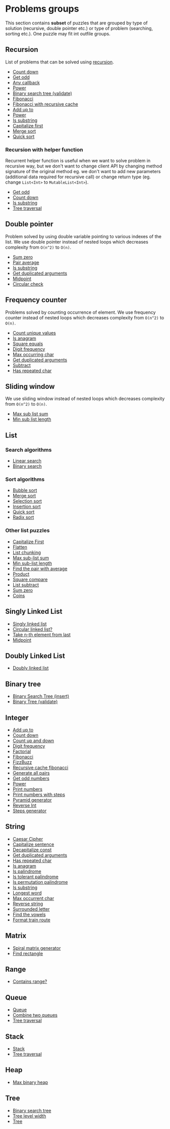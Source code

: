 # Problems groups

This section contains **subset** of puzzles that are grouped by type of solution (recursive, double pointer etc.) or
type of problem (searching, sorting etc.). One puzzle may fit int outfile groups.

## Recursion 

List of problems that can be solved using [recursion](https://en.wikipedia.org/wiki/Recursion_(computer_science)).

- [Count down](../src/test/kotlin/com/igorwojda/integer/countdown/desc.md)
- [Get odd](../src/test/kotlin/com/igorwojda/integer/getodd/desc.md)
- [Any callback](../src/test/kotlin/com/igorwojda/various/anycallback/desc.md)
- [Power](../src/test/kotlin/com/igorwojda/integer/power/desc.md)
- [Binary search tree (validate)](../src/test/kotlin/com/igorwojda/binarytree/validate/desc.md)
- [Fibonacci](../src/test/kotlin/com/igorwojda/integer/fibonacci/basic/desc.md)
- [Fibonacci with recursive cache](../src/test/kotlin/com/igorwojda/integer/fibonacci/recursivecached/desc.md)
- [Add up to](../src/test/kotlin/com/igorwojda/integer/addupto/desc.md)
- [Power](../src/test/kotlin/com/igorwojda/integer/power/desc.md)
- [Is substring](../src/test/kotlin/com/igorwojda/string/issubstring/desc.md)
- [Capitalize first](../src/test/kotlin/com/igorwojda/list/capitalizeFirst/desc.md)
- [Merge sort](../src/test/kotlin/com/igorwojda/list/sort/mergesort/desc.md)
- [Quick sort](../src/test/kotlin/com/igorwojda/list/sort/quicksort/desc.md)
  
### Recursion with helper function 

Recurrent helper function is useful when we want to solve problem in recursive way, but we don't want to change client
API by changing method signature of the original method eg. we don't want to add new parameters (additional data required
for recursive call) or change return type (eg. change `List<Int>` to `MutableList<Int>`).

- [Get odd](../src/test/kotlin/com/igorwojda/integer/getodd/desc.md)
- [Count down](../src/test/kotlin/com/igorwojda/integer/countdown/desc.md)
- [Is substring](../src/test/kotlin/com/igorwojda/string/issubstring/desc.md)
- [Tree traversal](../src/test/kotlin/com/igorwojda/tree/classic/traversal/desc.md)

## Double pointer 

Problem solved by using double variable pointing to various indexes of the list. We use double pointer instead of nested
loops which decreases complexity from `O(n^2)` to `O(n)`.

- [Sum zero](../src/test/kotlin/com/igorwojda/list/sumzero/desc.md)
- [Pair average](../src/test/kotlin/com/igorwojda/list/pairaverage/desc.md)
- [Is substring](../src/test/kotlin/com/igorwojda/string/issubstring/desc.md)
- [Get duplicated arguments](../src/test/kotlin/com/igorwojda/string/getduplicatedarguments/desc.md)
- [Midpoint](../src/test/kotlin/com/igorwojda/linkedlist/singly/midpoint/desc.md)
- [Circular check](../src/test/kotlin/com/igorwojda/linkedlist/singly/circularcheck/desc.md)

## Frequency counter

Problems solved by counting occurrence of element. We use frequency counter instead of nested loops which decreases
complexity from `O(n^2)` to `O(n)`.

- [Count unique values](../src/test/kotlin/com/igorwojda/list/countuniquevalues/desc.md)
- [Is anagram](../src/test/kotlin/com/igorwojda/string/isanagram/desc.md)
- [Square equals](../src/test/kotlin/com/igorwojda/list/squareequal/desc.md)
- [Digit frequency](../src/test/kotlin/com/igorwojda/integer/digitfrequency/desc.md)
- [Max occurring char](../src/test/kotlin/com/igorwojda/string/maxchar/desc.md)
- [Get duplicated arguments](../src/test/kotlin/com/igorwojda/string/getduplicatedarguments/desc.md)
- [Subtract](../src/test/kotlin/com/igorwojda/list/subtract/desc.md)
- [Has repeated char](../src/test/kotlin/com/igorwojda/string/hasrepeatedcharacter/desc.md)

## Sliding window 

We use sliding window instead of nested loops which decreases complexity from `O(n^2)` to `O(n)`.

- [Max sub list sum](../src/test/kotlin/com/igorwojda/list/maxsublistsum/desc.md)
- [Min sub list length](../src/test/kotlin/com/igorwojda/list/minsublistlength/desc.md)

## List

### Search algorithms

- [Linear search](../src/test/kotlin/com/igorwojda/list/search/linearsearch/desc.md)
- [Binary search](../src/test/kotlin/com/igorwojda/list/search/binarysearch/desc.md)

### Sort algorithms

- [Bubble sort](../src/test/kotlin/com/igorwojda/list/sort/bubblesort/desc.md)
- [Merge sort](../src/test/kotlin/com/igorwojda/list/sort/mergesort/desc.md)
- [Selection sort](../src/test/kotlin/com/igorwojda/list/sort/selectionsort/desc.md)
- [Insertion sort](../src/test/kotlin/com/igorwojda/list/sort/insertionsort/desc.md)
- [Quick sort](../src/test/kotlin/com/igorwojda/list/sort/quicksort/desc.md)
- [Radix sort](../src/test/kotlin/com/igorwojda/list/sort/radixsort/desc.md)

### Other list puzzles

- [Capitalize First](../src/test/kotlin/com/igorwojda/list/capitalizeFirst/desc.md)
- [Flatten](../src/test/kotlin/com/igorwojda/list/flatten/desc.md)
- [List chunking](../src/test/kotlin/com/igorwojda/list/listchunk/desc.md)
- [Max sub-list sum](../src/test/kotlin/com/igorwojda/list/maxsublistsum/desc.md)
- [Min sub-list length](../src/test/kotlin/com/igorwojda/list/minsublistlength/desc.md)
- [Find the pair with average](../src/test/kotlin/com/igorwojda/list/pairaverage/desc.md)
- [Product](../src/test/kotlin/com/igorwojda/list/product/desc.md)
- [Square compare](../src/test/kotlin/com/igorwojda/list/squareequal/desc.md)
- [List subtract](../src/test/kotlin/com/igorwojda/list/subtract/desc.md)
- [Sum zero](../src/test/kotlin/com/igorwojda/list/sumzero/desc.md)
- [Coins](src/test/kotlin/com/igorwojda/list/coins/desc.md)

## Singly Linked List

- [Singly linked list](../src/test/kotlin/com/igorwojda/linkedlist/singly/base/desc.md)
- [Circular linked list?](../src/test/kotlin/com/igorwojda/linkedlist/singly/circularcheck/desc.md)
- [Take n-th element from last](../src/test/kotlin/com/igorwojda/linkedlist/singly/fromlast/desc.md)
- [Midpoint](../src/test/kotlin/com/igorwojda/linkedlist/singly/midpoint/desc.md)

## Doubly Linked List

- [Doubly linked list](../src/test/kotlin/com/igorwojda/linkedlist/doubly/base/desc.md)

## Binary tree

- [Binary Search Tree (insert)](../src/test/kotlin/com/igorwojda/binarytree/insert/desc.md)
- [Binary Tree (validate)](../src/test/kotlin/com/igorwojda/binarytree/validate/desc.md)

## Integer

- [Add up to](../src/test/kotlin/com/igorwojda/integer/addupto/desc.md)
- [Count down](../src/test/kotlin/com/igorwojda/integer/countdown/desc.md)
- [Count up and down](../src/test/kotlin/com/igorwojda/integer/countupanddown/desc.md)
- [Digit frequency](../src/test/kotlin/com/igorwojda/integer/digitfrequency/desc.md)
- [Factorial](../src/test/kotlin/com/igorwojda/integer/factorial/desc.md)
- [Fibonacci](../src/test/kotlin/com/igorwojda/integer/fibonacci/basic/desc.md)
- [FizzBuzz](../src/test/kotlin/com/igorwojda/integer/fizzbuzz/desc.md)
- [Recursive cache fibonacci](../src/test/kotlin/com/igorwojda/integer/fibonacci/recursivecached/desc.md)
- [Generate all pairs](../src/test/kotlin/com/igorwojda/integer/generateallpairs/desc.md)
- [Get odd numbers](../src/test/kotlin/com/igorwojda/integer/getodd/desc.md)
- [Power](../src/test/kotlin/com/igorwojda/integer/power/desc.md)
- [Print numbers](../src/test/kotlin/com/igorwojda/integer/printnumber/basic/desc.md)
- [Print numbers with steps](../src/test/kotlin/com/igorwojda/integer/printnumber/steps/desc.md)
- [Pyramid generator](../src/test/kotlin/com/igorwojda/integer/pyramidgenerator/desc.md)
- [Reverse Int](../src/test/kotlin/com/igorwojda/integer/reverse/desc.md)
- [Steps generator](../src/test/kotlin/com/igorwojda/integer/stepsgenerator/desc.md)

## String

- [Caesar Cipher](../src/test/kotlin/com/igorwojda/string/caesarcipher/desc.md)
- [Capitalize sentence](../src/test/kotlin/com/igorwojda/string/capitalizesentence/desc.md)
- [Decapitalize const](../src/test/kotlin/com/igorwojda/string/decapitalizeconst/desc.md)
- [Get duplicated arguments](../src/test/kotlin/com/igorwojda/string/getduplicatedarguments/desc.md)
- [Has repeated char](../src/test/kotlin/com/igorwojda/string/hasrepeatedcharacter/desc.md)
- [Is anagram](../src/test/kotlin/com/igorwojda/string/isanagram/desc.md)
- [Is palindrome](../src/test/kotlin/com/igorwojda/string/ispalindrome/basic/desc.md)
- [Is tolerant palindrome](../src/test/kotlin/com/igorwojda/string/ispalindrome/tolerant/desc.md)
- [Is permutation palindrome](src/test/kotlin/com/igorwojda/string/ispalindrome/permutation/desc.md)
- [Is substring](../src/test/kotlin/com/igorwojda/string/issubstring/desc.md)
- [Longest word](../src/test/kotlin/com/igorwojda/string/longestword/desc.md)
- [Max occurrent char](../src/test/kotlin/com/igorwojda/string/maxchar/desc.md)
- [Reverse string](../src/test/kotlin/com/igorwojda/string/reverse/desc.md)
- [Surrounded letter](../src/test/kotlin/com/igorwojda/string/surroundedletter/desc.md)
- [Find the vowels](../src/test/kotlin/com/igorwojda/string/vowels/desc.md)
- [Format train route](../src/test/kotlin/com/igorwojda/list/formattrainroute/desc.md)

## Matrix

- [Spiral matrix generator](../src/test/kotlin/com/igorwojda/integer/spiralmatrixgenerator/desc.md)
- [Find rectangle](src/test/kotlin/com/igorwojda/matrix/findrectangle/desc.md)

## Range

- [Contains range?](../src/test/kotlin/com/igorwojda/range/containsrange/desc.md)

## Queue

- [Queue](../src/test/kotlin/com/igorwojda/queue/basic/desc.md)
- [Combine two queues](../src/test/kotlin/com/igorwojda/queue/combine/desc.md)
- [Tree traversal](../src/test/kotlin/com/igorwojda/tree/classic/traversal/desc.md)

## Stack

- [Stack](../src/test/kotlin/com/igorwojda/stack/basic/desc.md)
- [Tree traversal](../src/test/kotlin/com/igorwojda/tree/classic/traversal/desc.md)

## Heap

- [Max binary heap](../src/test/kotlin/com/igorwojda/tree/heap/maxbinaryheap/desc.md)

## Tree

- [Binary search tree](../src/test/kotlin/com/igorwojda/tree/binarysearchtree/desc.md)
- [Tree level width](../src/test/kotlin/com/igorwojda/tree/classic/levelwidth/desc.md)
- [Tree](../src/test/kotlin/com/igorwojda/tree/classic/traversal/desc.md)
